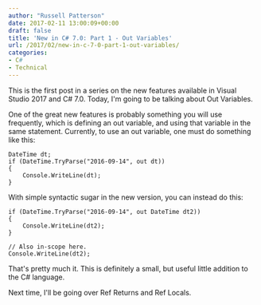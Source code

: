 ```yaml
---
author: "Russell Patterson"
date: 2017-02-11 13:00:09+00:00
draft: false
title: 'New in C# 7.0: Part 1 - Out Variables'
url: /2017/02/new-in-c-7-0-part-1-out-variables/
categories:
- C#
- Technical
---
```


This is the first post in a series on the new features available in Visual Studio 2017 and C# 7.0. Today, I'm going to be talking about Out Variables.

One of the great new features is probably something you will use frequently, which is defining an out variable, and using that variable in the same statement. Currently, to use an out variable, one must do something like this:


    
    DateTime dt;
    if (DateTime.TryParse("2016-09-14", out dt))
    {
        Console.WriteLine(dt);
    }



With simple syntactic sugar in the new version, you can instead do this:


    
    if (DateTime.TryParse("2016-09-14", out DateTime dt2))
    {
        Console.WriteLine(dt2);
    }
    
    // Also in-scope here.
    Console.WriteLine(dt2);
    



That's pretty much it. This is definitely a small, but useful little addition to the C# language.

Next time, I'll be going over Ref Returns and Ref Locals.
